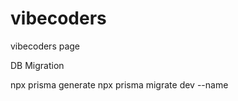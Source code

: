 # vibecoders

vibecoders page


DB Migration

npx prisma generate
npx prisma migrate dev --name <NAME>